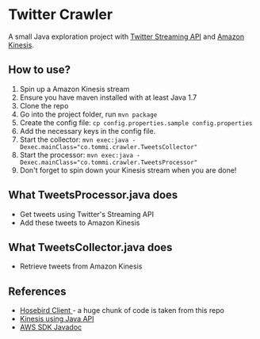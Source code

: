 # Twitter Crawler
A small Java exploration project with [Twitter Streaming API](https://dev.twitter.com/docs/streaming-apis) and [Amazon Kinesis](http://aws.amazon.com/kinesis/).

## How to use?
1. Spin up a Amazon Kinesis stream
2. Ensure you have maven installed with at least Java 1.7
3. Clone the repo
4. Go into the project folder, run `mvn package`
5. Create the config file: `cp config.properties.sample config.properties`
6. Add the necessary keys in the config file.
7. Start the collector: `mvn exec:java -Dexec.mainClass="co.tommi.crawler.TweetsCollector"`
8. Start the processor: `mvn exec:java -Dexec.mainClass="co.tommi.crawler.TweetsProcessor"`
9. Don't forget to spin down your Kinesis stream when you are done!

## What TweetsProcessor.java does
* Get tweets using Twitter's Streaming API
* Add these tweets to Amazon Kinesis


## What TweetsCollector.java does
* Retrieve tweets from Amazon Kinesis


## References
* [Hosebird Client ](https://github.com/twitter/hbc) - a huge chunk of code is taken from this repo
* [Kinesis using Java API](http://docs.aws.amazon.com/kinesis/latest/dev/kinesis-using-api-java.html)
* [AWS SDK Javadoc](http://docs.aws.amazon.com/AWSJavaSDK/latest/javadoc/)

